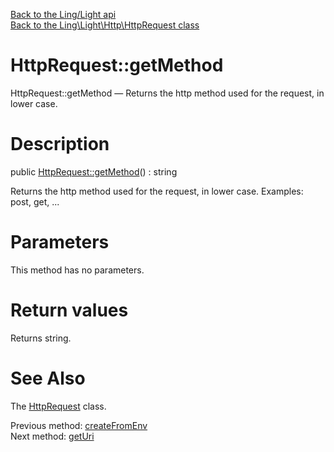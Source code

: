 [Back to the Ling/Light api](https://github.com/lingtalfi/Light/blob/master/doc/api/Ling/Light.md)<br>
[Back to the Ling\Light\Http\HttpRequest class](https://github.com/lingtalfi/Light/blob/master/doc/api/Ling/Light/Http/HttpRequest.md)


HttpRequest::getMethod
================



HttpRequest::getMethod — Returns the http method used for the request, in lower case.




Description
================


public [HttpRequest::getMethod](https://github.com/lingtalfi/Light/blob/master/doc/api/Ling/Light/Http/HttpRequest/getMethod.md)() : string




Returns the http method used for the request, in lower case.
Examples: post, get, ...




Parameters
================

This method has no parameters.


Return values
================

Returns string.








See Also
================

The [HttpRequest](https://github.com/lingtalfi/Light/blob/master/doc/api/Ling/Light/Http/HttpRequest.md) class.

Previous method: [createFromEnv](https://github.com/lingtalfi/Light/blob/master/doc/api/Ling/Light/Http/HttpRequest/createFromEnv.md)<br>Next method: [getUri](https://github.com/lingtalfi/Light/blob/master/doc/api/Ling/Light/Http/HttpRequest/getUri.md)<br>

